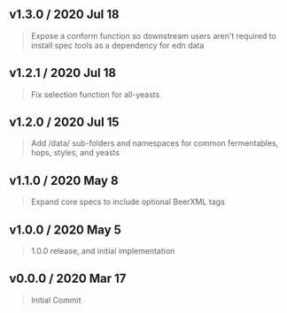 ## v1.3.0 / 2020 Jul 18

> Expose a conform function so downstream users aren't required to install spec tools as a dependency for edn data

## v1.2.1 / 2020 Jul 18

> Fix selection function for all-yeasts

## v1.2.0 / 2020 Jul 15

> Add /data/ sub-folders and namespaces for common fermentables, hops, styles, and yeasts

## v1.1.0 / 2020 May 8

> Expand core specs to include optional BeerXML tags

## v1.0.0 / 2020 May 5

> 1.0.0 release, and initial implementation

## v0.0.0 / 2020 Mar 17

> Initial Commit
